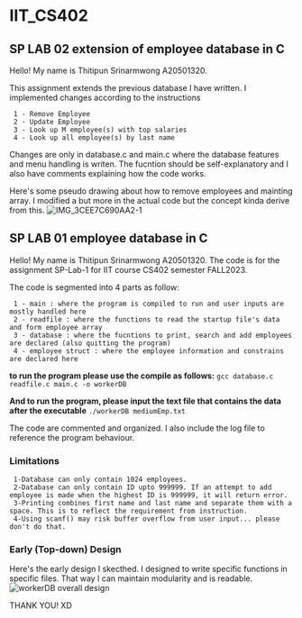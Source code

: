 # IIT_CS402
## SP LAB 02 extension of employee database in C
Hello! My name is Thitipun Srinarmwong A20501320.

This assignment extends the previous database I have written. I implemented changes according to the instructions

     1 - Remove Employee
     2 - Update Employee
     3 - Look up M employee(s) with top salaries 
     4 - Look up all employee(s) by last name

Changes are only in database.c and main.c where the database features and menu handling is writen.
The fucntion should be self-explanatory and I also have comments explaining how the code works.

Here's some pseudo drawing about how to remove employees and mainting array. I modified a but more in the actual code but the concept kinda derive from this.
![IMG_3CEE7C690AA2-1](https://github.com/tsrinarmwong/IIT_CS402/assets/125150205/5b37ebaf-bac8-4f7f-9073-ccd1f98ca336)

## SP LAB 01 employee database in C
Hello! My name is Thitipun Srinarmwong A20501320.
The code is for the assignment SP-Lab-1 for IIT course CS402 semester FALL2023.

The code is segmented into 4 parts as follow:
     
     1 - main : where the program is compiled to run and user inputs are mostly handled here
     2 - readfile : where the functions to read the startup file's data and form employee array
     3 - database : where the fucntions to print, search and add employees are declared (also quitting the program)
     4 - employee struct : where the employee information and constrains are declared here

**to run the program please use the compile as follows:**
  `gcc database.c readfile.c main.c -o workerDB`

**And to run the program, please input the text file that contains the data after the executable**
  `./workerDB mediumEmp.txt`

The code are commented and organized. I also include the log file to reference the program behaviour.

### Limitations

     1-Database can only contain 1024 employees.
     2-Database can only contain ID upto 999999. If an attempt to add employee is made when the highest ID is 999999, it will return error.
     3-Printing combines first name and last name and separate them with a space. This is to reflect the requirement from instruction.
     4-Using scanf() may risk buffer overflow from user input... please don't do that.

### Early (Top-down) Design
Here's the early design I skecthed. I designed to write specific functions in specific files. That way I can maintain modularity and is readable.
![workerDB overall design](https://github.com/tsrinarmwong/IIT_CS402/assets/125150205/e461810f-1d9e-4460-9439-d6a2ea64814c)

THANK YOU! XD
